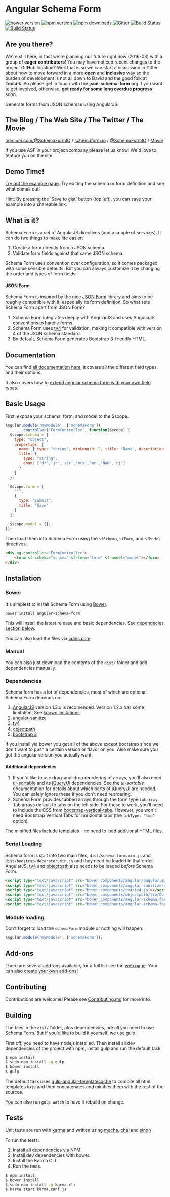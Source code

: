 Angular Schema Form
===================
[![bower version](https://img.shields.io/bower/v/angular-schema-form.svg?style=flat-square)](#bower)
[![npm version](https://img.shields.io/npm/v/angular-schema-form.svg?style=flat-square)](https://www.npmjs.org/package/angular-schema-form)
[![npm downloads](https://img.shields.io/npm/dm/angular-schema-form.svg?style=flat-square)](http://npm-stat.com/charts.html?package=angular-schema-form&from=2015-01-01)
[![Gitter](https://img.shields.io/badge/GITTER-JOIN%20CHAT%20%E2%86%92-ff69b4.svg?style=flat-square)](https://gitter.im/Textalk/angular-schema-form?utm_source=badge&utm_medium=badge&utm_campaign=pr-badge&utm_content=badge)
[![Build Status](https://img.shields.io/travis/Textalk/angular-schema-form.svg?style=flat-square)](https://travis-ci.org/Textalk/angular-schema-form)
[![Build Status](https://img.shields.io/coveralls/jekyll/jekyll.svg?style=flat-square)](https://coveralls.io/r/Textalk/angular-schema-form?branch=development)


Are you there?
----------------
We're still here, in fact we're planning our future right now (2016-03) with a group of **eager contributors**! You may have noticed recent changes to the project GitHub location? Well that is so we can start a discussion in Gitter about how to move forward in a more **open** and **inclusive** way so the burden of development is not all down to David and the good folk at **Textalk**. So please get in touch with the **json-schema-form** org if you want to get involved, otherwise, **get ready for some long overdue progress** soon.


Generate forms from JSON schemas using AngularJS!

The Blog / The Web Site / The Twitter / The Movie
------------------------------------------------
[medium.com/@SchemaFormIO](https://medium.com/@SchemaFormIO) / [schemaform.io](http://schemaform.io) / [@SchemaFormIO](http://twitter.com/SchemaFormIO) / [Movie](https://www.youtube.com/watch?v=duBFMipRq2o)

If you use ASF in your project/company please let us know! We'd love to feature you on the site.

Demo Time!
----------
[Try out the example page](http://schemaform.io/examples/bootstrap-example.html). Try editing the schema or form definition and see what comes out!

Hint: By pressing the 'Save to gist' button (top left), you can save your example into a shareable link.

What is it?
----------

Schema Form is a set of AngularJS directives (and a couple of services). It can do two things to
make life easier:

1. Create a form directly from a JSON schema.
2. Validate form fields against that same JSON schema.

Schema Form uses convention over configuration, so it comes packaged with some sensible defaults.
But you can always customize it by changing the order and types of form fields.

#### JSON Form
Schema Form is inspired by the nice [JSON Form](https://github.com/joshfire/jsonform) library and
aims to be roughly compatible with it, especially its form definition. So what sets Schema Form
apart from JSON Form?

1. Schema Form integrates deeply with AngularJS and uses AngularJS conventions to handle forms.
2. Schema Form uses [tv4](https://github.com/geraintluff/tv4) for validation, making it compatible
   with version 4 of the JSON schema standard.
3. By default, Schema Form generates Bootstrap 3-friendly HTML.

Documentation
-------------
You can find [all documentation here](docs/index.md), it covers all the different field types
and their options.

It also covers how to [extend angular schema form with your own field types](https://github.com/Textalk/angular-schema-form/blob/master/docs/extending.md).

Basic Usage
-----------

First, expose your schema, form, and model to the $scope.

```javascript
angular.module('myModule', ['schemaForm'])
       .controller('FormController', function($scope) {
  $scope.schema = {
    type: "object",
    properties: {
      name: { type: "string", minLength: 2, title: "Name", description: "Name or alias" },
      title: {
        type: "string",
        enum: ['dr','jr','sir','mrs','mr','NaN','dj']
      }
    }
  };

  $scope.form = [
    "*",
    {
      type: "submit",
      title: "Save"
    }
  ];

  $scope.model = {};
});
```

Then load them into Schema Form using the `sfSchema`, `sfForm`, and `sfModel` directives.

```html
<div ng-controller="FormController">
    <form sf-schema="schema" sf-form="form" sf-model="model"></form>
</div>
```

Installation
------------

### Bower

It's simplest to install Schema Form using [Bower](http://bower.io/).

```bash
bower install angular-schema-form
```

This will install the latest release and basic dependencies. See
[dependecies section below](#dependencies).

You can also load the files via [cdnjs.com](https://cdnjs.com/libraries/angular-schema-form).

### Manual

You can also just download the contents of the `dist/` folder and add dependencies manually.

### Dependencies

Schema form has a lot of dependencies, most of which are optional. Schema Form depends on:

1. [AngularJS](https://angularjs.org/) version 1.3.x is recomended. Version 1.2.x
   has some limitation. See [known limitations](docs/knownlimitations.md).
2. [angular-sanitize](https://docs.angularjs.org/api/ngSanitize)
3. [tv4](https://github.com/geraintluff/tv4)
4. [objectpath](https://github.com/mike-marcacci/objectpath)
5. [bootstrap 3](http://getbootstrap.com/)

If you install via bower you get all of the above except bootstrap since we
don't want to push a certain version or flavor on you. Also make
sure you got the angular version you actually want.


#### Additional dependecies

1. If you'd like to use drag-and-drop reordering of arrays, you'll also need [ui-sortable](https://github.com/angular-ui/ui-sortable) and its [jQueryUI](http://jqueryui.com/) dependencies. See the *ui-sortable* documentation for details about which parts of jQueryUI are needed. You can safely ignore these if you don't need reordering.
2. Schema Form provides tabbed arrays through the form type `tabarray`. Tab arrays default to tabs on the left side. For these to work, you'll need to include the CSS from [bootstrap-vertical-tabs](https://github.com/dbtek/bootstrap-vertical-tabs). However, you won't need Bootstrap Vertical Tabs for horizontal tabs (the `tabType: "top"` option).

The minified files include templates - no need to load additional HTML files.


### Script Loading

Schema form is split into two main files, `dist/schema-form.min.js` and
`dist/boostrap-decorator.min.js` and they need be loaded in that order. AngularJS,
[tv4](https://github.com/geraintluff/tv4) and [objectpath](https://github.com/mike-marcacci/objectpath)
also needs to be loaded *before* Schema Form.


```html
<script type="text/javascript" src="bower_components/angular/angular.min.js"></script>
<script type="text/javascript" src="bower_components/angular-sanitize/angular-sanitize.min.js"></script>
<script type="text/javascript" src="bower_components/tv4/tv4.js"></script>
<script type="text/javascript" src="bower_components/objectpath/lib/ObjectPath.js"></script>
<script type="text/javascript" src="bower_components/angular-schema-form/dist/schema-form.min.js"></script>
<script type="text/javascript" src="bower_components/angular-schema-form/dist/bootstrap-decorator.min.js"></script>
```

### Module loading
Don't forget to load the `schemaForm` module or nothing will happen.

```javascript
angular.module('myModule', ['schemaForm']);
```

Add-ons
------
There are several add-ons available, for a full list see the [web page](http://textalk.github.io/angular-schema-form/#third-party-addons).
Your can also [create your own add-ons!](docs/extending.md)

Contributing
------------
Contributions are welcome! Please see [Contributing.md](CONTRIBUTING.md) for more info.

Building
--------
The files in the `dist/` folder, plus dependencies, are all you need to use Schema Form. But if
you'd like to build it yourself, we use [gulp](http://gulpjs.com/).

First off, you need to have nodejs installed. Then install all dev dependencies of the
project with npm, install gulp and run the default task.

```bash
$ npm install
$ sudo npm install -g gulp
$ bower install
$ gulp
```

The default task uses
[gulp-angular-templatecache](https://github.com/miickel/gulp-angular-templatecache) to compile all
html templates to js and then concatenates and minifies them with the rest of the sources.

You can also run `gulp watch` to have it rebuild on change.

Tests
-----
Unit tests are run with [karma](http://karma-runner.github.io) and written using
[mocha](http://visionmedia.github.io/mocha/), [chai](http://chaijs.com/) and
[sinon](http://sinonjs.org/)

To run the tests:

1. Install all dependencies via NPM.
2. Install dev dependencies with bower.
3. Install the Karma CLI.
4. Run the tests.

```bash
$ npm install
$ bower install
$ sudo npm install -g karma-cli
$ karma start karma.conf.js
```
